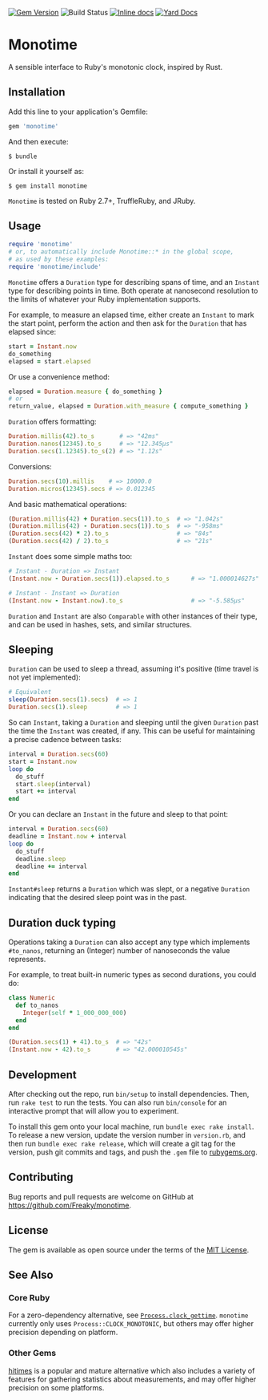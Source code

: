 [![Gem Version](https://badge.fury.io/rb/monotime.svg)](https://badge.fury.io/rb/monotime)
![Build Status](https://github.com/Freaky/monotime/actions/workflows/ci.yml/badge.svg)
[![Inline docs](http://inch-ci.org/github/Freaky/monotime.svg?branch=master)](http://inch-ci.org/github/Freaky/monotime)
[![Yard Docs](http://img.shields.io/badge/yard-docs-blue.svg)](https://www.rubydoc.info/gems/monotime)

# Monotime

A sensible interface to Ruby's monotonic clock, inspired by Rust.

## Installation

Add this line to your application's Gemfile:

```ruby
gem 'monotime'
```

And then execute:

    $ bundle

Or install it yourself as:

    $ gem install monotime

`Monotime` is tested on Ruby 2.7+, TruffleRuby, and JRuby.

## Usage

```ruby
require 'monotime'
# or, to automatically include Monotime::* in the global scope,
# as used by these examples:
require 'monotime/include'
```

`Monotime` offers a `Duration` type for describing spans of time, and an
`Instant` type for describing points in time.  Both operate at nanosecond
resolution to the limits of whatever your Ruby implementation supports.

For example, to measure an elapsed time, either create an `Instant` to mark the
start point, perform the action and then ask for the `Duration` that has elapsed
since:

```ruby
start = Instant.now
do_something
elapsed = start.elapsed
```

Or use a convenience method:

```ruby
elapsed = Duration.measure { do_something }
# or
return_value, elapsed = Duration.with_measure { compute_something }
```

`Duration` offers formatting:

```ruby
Duration.millis(42).to_s       # => "42ms"
Duration.nanos(12345).to_s     # => "12.345μs"
Duration.secs(1.12345).to_s(2) # => "1.12s"
```

Conversions:

```ruby
Duration.secs(10).millis    # => 10000.0
Duration.micros(12345).secs # => 0.012345
```

And basic mathematical operations:

```ruby
(Duration.millis(42) + Duration.secs(1)).to_s  # => "1.042s"
(Duration.millis(42) - Duration.secs(1)).to_s  # => "-958ms"
(Duration.secs(42) * 2).to_s                   # => "84s"
(Duration.secs(42) / 2).to_s                   # => "21s"
```

`Instant` does some simple maths too:

```ruby
# Instant - Duration => Instant
(Instant.now - Duration.secs(1)).elapsed.to_s      # => "1.000014627s"

# Instant - Instant => Duration
(Instant.now - Instant.now).to_s                   # => "-5.585μs"
```

`Duration` and `Instant` are also `Comparable` with other instances of their
type, and can be used in hashes, sets, and similar structures.

## Sleeping

`Duration` can be used to sleep a thread, assuming it's positive (time travel
is not yet implemented):

```ruby
# Equivalent
sleep(Duration.secs(1).secs)  # => 1
Duration.secs(1).sleep        # => 1
```

So can `Instant`, taking a `Duration` and sleeping until the given `Duration`
past the time the `Instant` was created, if any. This can be useful for
maintaining a precise cadence between tasks:

```ruby
interval = Duration.secs(60)
start = Instant.now
loop do
  do_stuff
  start.sleep(interval)
  start += interval
end
```

Or you can declare an `Instant` in the future and sleep to that point:

```ruby
interval = Duration.secs(60)
deadline = Instant.now + interval
loop do
  do_stuff
  deadline.sleep
  deadline += interval
end
```

`Instant#sleep` returns a `Duration` which was slept, or a negative `Duration`
indicating that the desired sleep point was in the past.

## Duration duck typing

Operations taking a `Duration` can also accept any type which implements
`#to_nanos`, returning an (Integer) number of nanoseconds the value represents.

For example, to treat built-in numeric types as second durations, you could do:

```ruby
class Numeric
  def to_nanos
    Integer(self * 1_000_000_000)
  end
end

(Duration.secs(1) + 41).to_s  # => "42s"
(Instant.now - 42).to_s       # => "42.000010545s"
```

## Development

After checking out the repo, run `bin/setup` to install dependencies. Then, run `rake test` to run the tests. You can also run `bin/console` for an interactive prompt that will allow you to experiment.

To install this gem onto your local machine, run `bundle exec rake install`. To release a new version, update the version number in `version.rb`, and then run `bundle exec rake release`, which will create a git tag for the version, push git commits and tags, and push the `.gem` file to [rubygems.org](https://rubygems.org).

## Contributing

Bug reports and pull requests are welcome on GitHub at https://github.com/Freaky/monotime.

## License

The gem is available as open source under the terms of the [MIT License](https://opensource.org/licenses/MIT).

## See Also

### Core Ruby

For a zero-dependency alternative, see
[`Process.clock_gettime`](https://ruby-doc.org/core-2.6.3/Process.html#method-c-clock_gettime).
`monotime` currently only uses `Process::CLOCK_MONOTONIC`, but others may offer higher precision
depending on platform.

### Other Gems

[hitimes](https://rubygems.org/gems/hitimes) is a popular and mature alternative
which also includes a variety of features for gathering statistics about
measurements, and may offer higher precision on some platforms.
